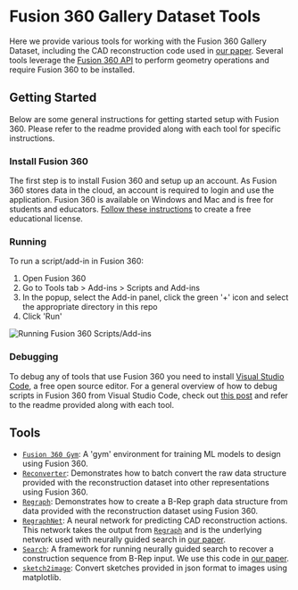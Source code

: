 # Fusion 360 Gallery Dataset Tools
Here we provide various tools for working with the Fusion 360 Gallery Dataset, including the CAD reconstruction code used in [our paper](https://arxiv.org/abs/2010.02392). Several tools leverage the [Fusion 360 API](http://help.autodesk.com/view/fusion360/ENU/?guid=GUID-7B5A90C8-E94C-48DA-B16B-430729B734DC) to perform geometry operations and require Fusion 360 to be installed. 

## Getting Started
Below are some general instructions for getting started setup with Fusion 360. Please refer to the readme provided along with each tool for specific instructions.

### Install Fusion 360
The first step is to install Fusion 360 and setup up an account. As Fusion 360 stores data in the cloud, an account is required to login and use the application. Fusion 360 is available on Windows and Mac and is free for students and educators. [Follow these instructions](https://www.autodesk.com/products/fusion-360/students-teachers-educators) to create a free educational license.

### Running 
To run a script/add-in in Fusion 360:

1. Open Fusion 360
2. Go to Tools tab > Add-ins > Scripts and Add-ins
3. In the popup, select the Add-in panel, click the green '+' icon and select the appropriate directory in this repo
4. Click 'Run'

![Running Fusion 360 Scripts/Add-ins](https://help.autodesk.com/sfdcarticles/img/0EM3g0000004S86)


### Debugging
To debug any of tools that use Fusion 360 you need to install [Visual Studio Code](https://code.visualstudio.com/), a free open source editor. For a general overview of how to debug scripts in Fusion 360 from Visual Studio Code, check out [this post](https://modthemachine.typepad.com/my_weblog/2019/09/debug-fusion-360-add-ins.html) and refer to the readme provided along with each tool.


## Tools
- [`Fusion 360 Gym`](fusion360gym): A 'gym' environment for training ML models to design using Fusion 360. 
- [`Reconverter`](reconverter): Demonstrates how to batch convert the raw data structure provided with the reconstruction dataset into other representations using Fusion 360.
- [`Regraph`](regraph): Demonstrates how to create a B-Rep graph data structure from data provided with the reconstruction dataset using Fusion 360.
- [`RegraphNet`](regraphnet): A neural network for predicting CAD reconstruction actions. This network takes the output from [`Regraph`](regraph) and is the underlying network used with neurally guided search in [our paper](https://arxiv.org/abs/2010.02392).
- [`Search`](search): A framework for running neurally guided search to recover a construction sequence from B-Rep input. We use this code in [our paper](https://arxiv.org/abs/2010.02392).
- [`sketch2image`](sketch2image): Convert sketches provided in json format to images using matplotlib.

